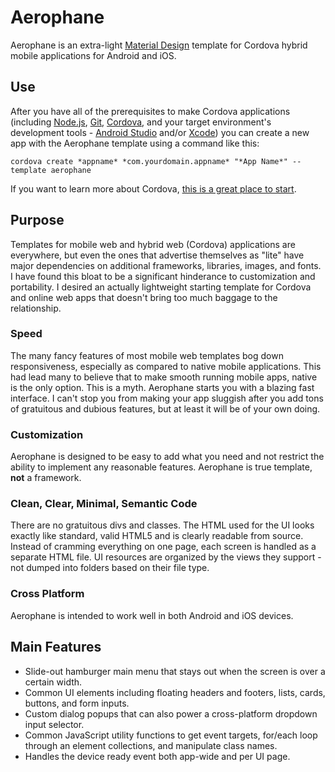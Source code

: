 # Aerophane

Aerophane is an extra-light [Material Design](https://material.google.com/) template for Cordova hybrid mobile applications for Android and iOS.

## Use

After you have all of the prerequisites to make Cordova applications (including [Node.js](https://nodejs.org/), [Git](https://git-scm.com/), [Cordova](https://cordova.apache.org/), and your target environment's development tools - [Android Studio](https://developer.android.com/studio/) and/or [Xcode](https://developer.apple.com/xcode/)) you can create a new app with the Aerophane template using a command like this:

    cordova create *appname* *com.yourdomain.appname* "*App Name*" --template aerophane

If you want to learn more about Cordova, [this is a great place to start](https://cordova.apache.org/docs/en/latest/guide/cli/index.html).

## Purpose

Templates for mobile web and hybrid web (Cordova) applications are everywhere, but even the ones that advertise themselves as "lite" have major dependencies on additional frameworks, libraries, images, and fonts. I have found this bloat to be a significant hinderance to customization and portability. I desired an actually lightweight starting template for Cordova and online web apps that doesn't bring too much baggage to the relationship.

### Speed

The many fancy features of most mobile web templates bog down responsiveness, especially as compared to native mobile applications. This had lead many to believe that to make smooth running mobile apps, native is the only option. This is a myth. Aerophane starts you with a blazing fast interface. I can't stop you from making your app sluggish after you add tons of gratuitous and dubious features, but at least it will be of your own doing.

### Customization

Aerophane is designed to be easy to add what you need and not restrict the ability to implement any reasonable features. Aerophane is true template, **not** a framework.

### Clean, Clear, Minimal, Semantic Code

There are no gratuitous divs and classes. The HTML used for the UI looks exactly like standard, valid HTML5 and is clearly readable from source. Instead of cramming everything on one page, each screen is handled as a separate HTML file. UI resources are organized by the views they support - not dumped into folders based on their file type.

### Cross Platform

Aerophane is intended to work well in both Android and iOS devices.

## Main Features

* Slide-out hamburger main menu that stays out when the screen is over a certain width.
* Common UI elements including floating headers and footers, lists, cards, buttons, and form inputs.
* Custom dialog popups that can also power a cross-platform dropdown input selector.
* Common JavaScript utility functions to get event targets, for/each loop through an element collections, and manipulate class names.
* Handles the device ready event both app-wide and per UI page.
